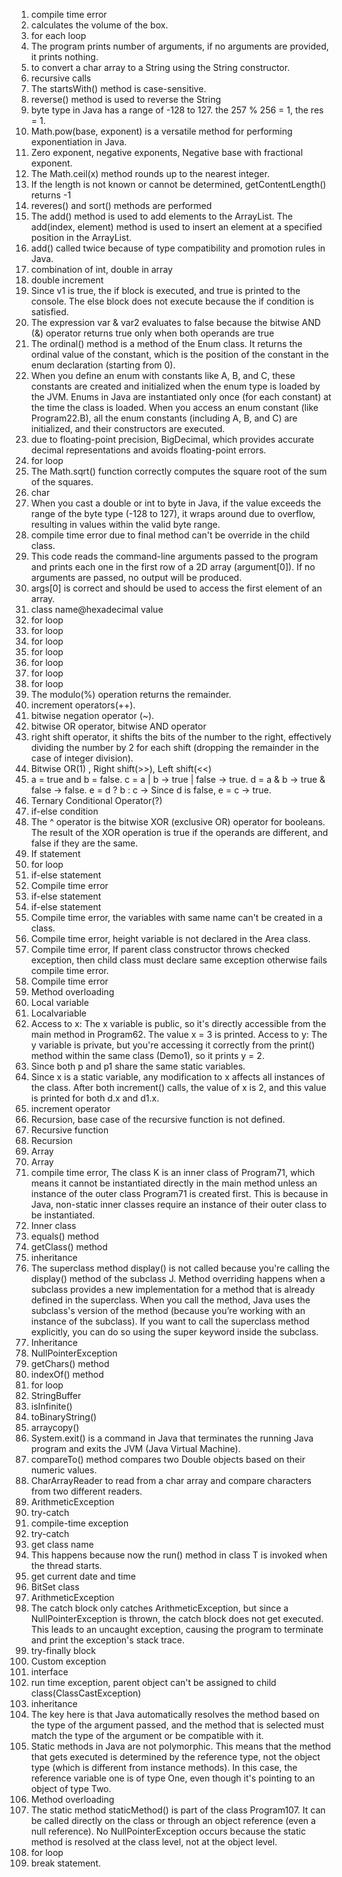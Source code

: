 1. compile time error
2. calculates the volume of the box.
3. for each loop
4. The program prints number of arguments, if no arguments are provided, it prints nothing.
5. to convert a char array to a String using the String constructor.
6. recursive calls
7. The startsWith() method is case-sensitive.
8. reverse() method is used to reverse the String
9. byte type in Java has a range of -128 to 127. the 257 % 256 = 1, the res = 1.
10. Math.pow(base, exponent) is a versatile method for performing exponentiation in Java.
11. Zero exponent, negative exponents, Negative base with fractional exponent.
12. The Math.ceil(x) method rounds up to the nearest integer.
13. If the length is not known or cannot be determined, getContentLength() returns -1
14. reveres() and sort() methods are performed
15. The add() method is used to add elements to the ArrayList.
    The add(index, element) method is used to insert an element at a specified position in the ArrayList.
16. add() called twice  because of type compatibility and promotion rules in Java.
17. combination of int, double in array
18. double increment
19. Since v1 is true, the if block is executed, and true is printed to the console. The else block does not execute because the if condition is satisfied.
20. The expression var & var2 evaluates to false because the bitwise AND (&) operator returns true only when both operands are true
21. The ordinal() method is a method of the Enum class. It returns the ordinal value of the constant, which is the position of the constant in the enum declaration (starting from 0).
22. When you define an enum with constants like A, B, and C, these constants are created and initialized when the enum type is loaded by the JVM.
    Enums in Java are instantiated only once (for each constant) at the time the class is loaded. When you access an enum constant (like Program22.B), all the enum constants (including A, B, and C) are initialized, and their constructors are executed.
23. due to floating-point precision, BigDecimal, which provides accurate decimal representations and avoids floating-point errors.
24. for loop
25. The Math.sqrt() function correctly computes the square root of the sum of the squares.
26. char
27. When you cast a double or int to byte in Java, if the value exceeds the range of the byte type (-128 to 127), it wraps around due to overflow, resulting in values within the valid byte range.
28. compile time error due to final method can't be override in the child class.
29. This code reads the command-line arguments passed to the program and prints each one in the first row of a 2D array (argument[0]). If no arguments are passed, no output will be produced.
30. args[0] is correct and should be used to access the first element of an array.
31. class name@hexadecimal value
32. for loop
33. for loop
34. for loop
35. for loop
36. for loop
37. for loop
38. for loop
39. The modulo(%) operation returns the remainder.
40. increment operators(++).
41. bitwise negation operator (~).
42. bitwise OR operator, bitwise AND operator
43. right shift operator, it shifts the bits of the number to the right, effectively dividing the number by 2 for each shift (dropping the remainder in the case of integer division).
44. Bitwise OR(1) , Right shift(>>), Left shift(<<)
45. a = true and b = false.
    c = a | b → true | false → true.
    d = a & b → true & false → false.
    e = d ? b : c → Since d is false, e = c → true.
46. Ternary Conditional Operator(?)
47. if-else condition
48. The ^ operator is the bitwise XOR (exclusive OR) operator for booleans. The result of the XOR operation is true if the operands are different, and false if they are the same.
49. If statement
50. for loop
51. if-else statement
52. Compile time error
53. if-else statement
54. if-else statement
55. Compile time error, the variables with same name can't be created in a class.
56. Compile time error, height variable is not declared in the Area class.
57. Compile time error, If parent class constructor throws checked exception, then child class must declare same exception otherwise fails compile time error.
58. Compile time error
59. Method overloading
60. Local variable
61. Localvariable
62. Access to x: The x variable is public, so it's directly accessible from the main method in Program62. The value x = 3 is printed.
    Access to y: The y variable is private, but you're accessing it correctly from the print() method within the same class (Demo1), so it prints y = 2.
63. Since both p and p1 share the same static variables.
64. Since x is a static variable, any modification to x affects all instances of the class. After both increment() calls, the value of x is 2, and this value is printed for both d.x and d1.x.
65. increment operator
66. Recursion, base case of the recursive function is not defined.
67. Recursive function
68. Recursion
69. Array
70. Array
71. compile time error, The class K is an inner class of Program71, which means it cannot be instantiated directly in the main method unless an instance of the outer class Program71 is created first.
    This is because in Java, non-static inner classes require an instance of their outer class to be instantiated.
72. Inner class
73. equals() method
74. getClass() method
75. inheritance
76. The superclass method display() is not called because you're calling the display() method of the subclass J. Method overriding happens when a subclass provides a new implementation for a method that is already defined in the superclass. When you call the method, Java uses the subclass's version of the method (because you’re working with an instance of the subclass).
If you want to call the superclass method explicitly, you can do so using the super keyword inside the subclass.
77. Inheritance
78. NullPointerException
79. getChars() method
80. indexOf() method
81. for loop
82. StringBuffer
83. isInfinite()
84. toBinaryString()
85. arraycopy()
86. System.exit() is a command in Java that terminates the running Java program and exits the JVM (Java Virtual Machine).
87. compareTo() method compares two Double objects based on their numeric values.
88. CharArrayReader to read from a char array and compare characters from two different readers.
89. ArithmeticException
90. try-catch
91. compile-time exception
92. try-catch
93. get class name
94. This happens because now the run() method in class T is invoked when the thread starts.
95. get current date and time
96. BitSet class
97. ArithmeticException
98. The catch block only catches ArithmeticException, but since a NullPointerException is thrown, the catch block does not get executed.
    This leads to an uncaught exception, causing the program to terminate and print the exception's stack trace.
99. try-finally block
100. Custom exception
101. interface
102. run time exception, parent object can't be assigned to child class(ClassCastException)
103. inheritance
104. The key here is that Java automatically resolves the method based on the type of the argument passed, and the method that is selected must match the type of the argument or be compatible with it.
105. Static methods in Java are not polymorphic. This means that the method that gets executed is determined by the reference type, not the object type (which is different from instance methods).
     In this case, the reference variable one is of type One, even though it's pointing to an object of type Two.
106. Method overloading
107. The static method staticMethod() is part of the class Program107. It can be called directly on the class or through an object reference (even a null reference).
     No NullPointerException occurs because the static method is resolved at the class level, not at the object level.
108. for loop
109. break statement.




